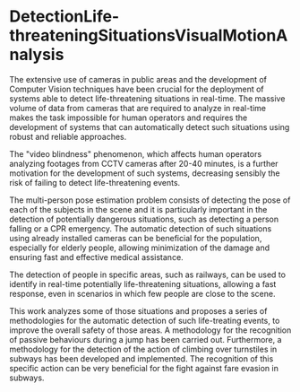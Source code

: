 # DetectionLife-threateningSituationsVisualMotionAnalysis


The extensive use of cameras in public areas and the development of Computer Vision techniques have been crucial for the deployment of systems able to detect life-threatening situations in real-time. The massive volume of data from cameras that are required to analyze in real-time makes the task impossible for human operators and requires the development of systems that can automatically detect such situations using robust and reliable approaches. 

The "video blindness" phenomenon, which affects human operators analyzing footages from CCTV cameras after 20-40 minutes, is a further motivation for the development of such systems, decreasing sensibly the risk of failing to detect life-threatening events. 

The multi-person pose estimation problem consists of detecting the pose of each of the subjects in the scene and it is particularly important in the detection of potentially dangerous situations, such as detecting a person falling or a CPR emergency. The automatic detection of such situations using already installed cameras can be beneficial for the population, especially for elderly people, allowing minimization of the damage and ensuring fast and effective medical assistance.

The detection of people in specific areas, such as railways, can be used to identify in real-time potentially life-threatening situations, allowing a fast response, even in scenarios in which few people are close to the scene. 

This work analyzes some of those situations and proposes a series of methodologies for the automatic detection of such life-treating events, to improve the overall safety of those areas. A methodology for the recognition of
passive behaviours during a jump has been carried out. Furthermore, a methodology for the detection of the action of climbing over turnstiles in subways has been developed and implemented. The recognition of this specific action can be very beneficial for the fight against fare evasion in subways.
